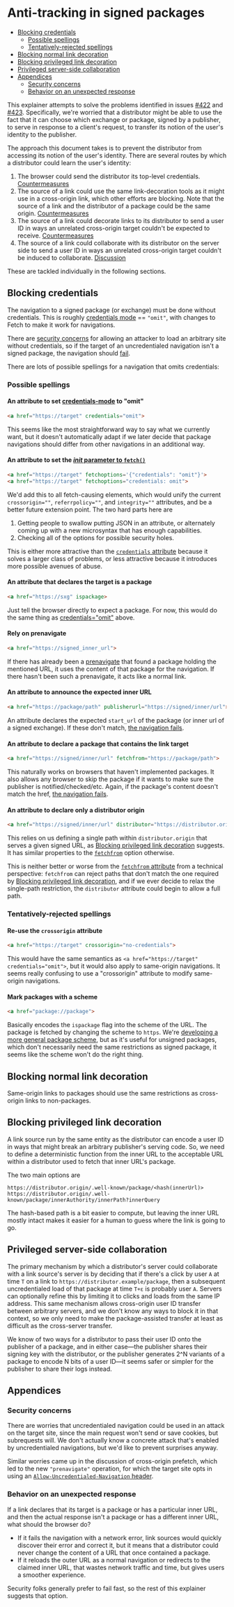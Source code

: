 # Anti-tracking in signed packages

<!-- TOC depthTo:3 -->

- [Blocking credentials](#blocking-credentials)
  - [Possible spellings](#possible-spellings)
  - [Tentatively-rejected spellings](#tentatively-rejected-spellings)
- [Blocking normal link decoration](#blocking-normal-link-decoration)
- [Blocking privileged link decoration](#blocking-privileged-link-decoration)
- [Privileged server-side collaboration](#privileged-server-side-collaboration)
- [Appendices](#appendices)
  - [Security concerns](#security-concerns)
  - [Behavior on an unexpected response](#behavior-on-an-unexpected-response)

<!-- /TOC -->

This explainer attempts to solve the problems identified in issues
[#422](https://github.com/WICG/webpackage/issues/422) and
[#423](https://github.com/WICG/webpackage/issues/423). Specifically, we're
worried that a distributor might be able to use the fact that it can choose
which exchange or package, signed by a publisher, to serve in response to a
client's request, to transfer its notion of the user's identity to the
publisher.

The approach this document takes is to prevent the distributor from accessing
its notion of the user's identity. There are several routes by which a
distributor could learn the user's identity:

1. The browser could send the distributor its top-level credentials. [Countermeasures](#blocking-credentials)
1. The source of a link could use the same link-decoration tools as it might use
   in a cross-origin link, which other efforts are blocking. Note that the
   source of a link and the distributor of a package could be the same origin.
   [Countermeasures](#blocking-normal-link-decoration)
1. The source of a link could decorate links to its distributor to send a user
   ID in ways an unrelated cross-origin target couldn't be expected to receive.
   [Countermeasures](#blocking-privileged-link-decoration)
1. The source of a link could collaborate with its distributor on the server
   side to send a user ID in ways an unrelated cross-origin target couldn't be
   induced to collaborate.
   [Discussion](#privileged-server-side-collaboration)

These are tackled individually in the following sections.

## Blocking credentials

The navigation to a signed package (or exchange) must be done without
credentials. This is roughly [credentials
mode](https://fetch.spec.whatwg.org/#concept-request-credentials-mode) ==
`"omit"`, with changes to Fetch to make it work for navigations.

There are [security concerns](#security-concerns) for allowing an attacker to
load an arbitrary site without credentials, so if the target of an
uncredentialed navigation isn't a signed package, the navigation should
[fail](#behavior-on-an-unexpected-response).

There are lots of possible spellings for a navigation that omits credentials:

### Possible spellings

<a id="credentials-omit"></a>

#### An attribute to set [credentials-mode](https://fetch.spec.whatwg.org/#concept-request-credentials-mode) to "omit"

```html
<a href="https://target" credentials="omit">
```

This seems like the most straightforward way to say what we currently want, but
it doesn't automatically adapt if we later decide that package navigations
should differ from other navigations in an additional way.

#### An attribute to set the [_init_ parameter to `fetch()`](https://developer.mozilla.org/en-US/docs/Web/API/WindowOrWorkerGlobalScope/fetch#Parameters)

```html
<a href="https://target" fetchoptions='{"credentials": "omit"}'>
<a href="https://target" fetchoptions="credentials: omit">
```

We'd add this to all fetch-causing elements, which would unify the current
`crossorigin=""`, `referrpolicy=""`, and `integrity=""` attributes, and be a
better future extension point. The two hard parts here are

1. Getting people to swallow putting JSON in an attribute, or alternately coming
   up with a new microsyntax that has enough capabilities.
2. Checking all of the options for possible security holes.

This is either more attractive than the [`credentials`
attribute](#credentials-omit) because it solves a larger class of problems, or
less attractive because it introduces more possible avenues of abuse.

#### An attribute that declares the target is a package

```html
<a href="https://sxg" ispackage>
```

Just tell the browser directly to expect a package. For now, this would do the
same thing as [credentials="omit"](#credentials-omit) above.

#### Rely on prenavigate

```html
<a href="https://signed_inner_url">
```

If there has already been a
[prenavigate](https://github.com/w3c/resource-hints/issues/82#issuecomment-529951528)
that found a package holding the mentioned URL, it uses the content of that
package for the navigation. If there hasn't been such a prenavigate, it acts
like a normal link.

#### An attribute to announce the expected inner URL

```html
<a href="https://package/path" publisherurl="https://signed/inner/url">
```

An attribute declares the expected `start_url` of the package (or inner url of a
signed exchange). If these don't match, [the navigation
fails](#behavior-on-an-unexpected-response).

<a id="fetchfrom-attribute">

#### An attribute to declare a package that contains the link target

```html
<a href="https://signed/inner/url" fetchfrom="https://package/path">
```

This naturally works on browsers that haven't implemented packages. It also
allows any browser to skip the package if it wants to make sure the publisher is
notified/checked/etc. Again, if the package's content doesn't match the href,
[the navigation fails](#behavior-on-an-unexpected-response).

#### An attribute to declare only a distributor origin

```html
<a href="https://signed/inner/url" distributor="https://distributor.origin">
```

This relies on us defining a single path within `distributor.origin` that serves
a given signed URL, as [Blocking privileged link
decoration](#blocking-privileged-link-decoration) suggests. It has similar
properties to the [`fetchfrom`](#fetchfrom-attribute) option otherwise.

This is neither better or worse from the [`fetchfrom`
attribute](#fetchfrom-attribute) from a technical perspective: `fetchfrom` can
reject paths that don't match the one required by [Blocking privileged link
decoration](#blocking-privileged-link-decoration), and if we ever decide to
relax the single-path restriction, the `distributor` attribute could begin to
allow a full path.

### Tentatively-rejected spellings

#### Re-use the `crossorigin` attribute

```html
<a href="https://target" crossorigin="no-credentials">
```

This would have the same semantics as `<a href="https://target"
credentials="omit">`, but it would also apply to same-origin navigations. It
seems really confusing to use a "crossorigin" attribute to modify same-origin
navigations.

#### Mark packages with a scheme

```html
<a href="package://package">
```

Basically encodes the `ispackage` flag into the scheme of the URL. The package
is fetched by changing the scheme to `https`. We're [developing a more general
package scheme](https://lists.w3.org/Archives/Public/uri/2019Nov/0000.html), but
as it's useful for unsigned packages, which don't necessarily need the same
restrictions as signed package, it seems like the scheme won't do the right
thing.

## Blocking normal link decoration

Same-origin links to packages should use the same restrictions as cross-origin
links to non-packages.

## Blocking privileged link decoration

A link source run by the same entity as the distributor can encode a user ID in
ways that might break an arbitrary publisher's serving code. So, we need to
define a deterministic function from the inner URL to the acceptable URL within
a distributor used to fetch that inner URL's package.

The two main options are

```url
https://distributor.origin/.well-known/package/<hash(innerUrl)>
https://distributor.origin/.well-known/package/innerAuthority/innerPath?innerQuery
```

The hash-based path is a bit easier to compute, but leaving the inner URL mostly
intact makes it easier for a human to guess where the link is going to go.

## Privileged server-side collaboration

The primary mechanism by which a distributor's server could collaborate with a
link source's server is by deciding that if there's a click by user `A` at time
`T` on a link to `https://distributor.example/package`, then a subsequent
uncredentialed load of that package at time `T+ε` is probably user `A`. Servers
can optionally refine this by limiting it to clicks and loads from the same IP
address. This same mechanism allows cross-origin user ID transfer between
arbitrary servers, and we don't know any ways to block it in that context, so we
only need to make the package-assisted transfer at least as difficult as the
cross-server transfer.

We know of two ways for a distributor to pass their user ID onto the publisher
of a package, and in either case—the publisher shares their signing key with the
distributor, or the publisher generates 2^N variants of a package to encode N
bits of a user ID—it seems safer or simpler for the publisher to share their
logs instead.

## Appendices

### Security concerns

There are worries that uncredentialed navigation could be used in an attack on
the target site, since the main request won't send or save cookies, but
subrequests will. We don't actually know a concrete attack that's enabled by
uncredentialed navigations, but we'd like to prevent surprises anyway.

Similar worries came up in the discussion of cross-origin prefetch, which led to
the new `"prenavigate"` operation, for which the target site opts in using an
[`Allow-Uncredentialed-Navigation`
header](https://github.com/w3c/resource-hints/issues/82#issuecomment-529951528).

### Behavior on an unexpected response

If a link declares that its target is a package or has a particular inner URL,
and then the actual response isn't a package or has a different inner URL, what
should the browser do?

* If it fails the navigation with a network error, link sources would quickly
  discover their error and correct it, but it means that a distributor could
  never change the content of a URL that once contained a package.
* If it reloads the outer URL as a normal navigation or redirects to the claimed
  inner URL, that wastes network traffic and time, but gives users a smoother
  experience.

Security folks generally prefer to fail fast, so the rest of this explainer
suggests that option.
